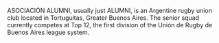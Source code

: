 ASOCIACIÓN ALUMNI, usually just ALUMNI, is an Argentine rugby union club located in Tortuguitas, Greater Buenos Aires. The senior squad currently competes at Top 12, the first division of the Unión de Rugby de Buenos Aires league system.
